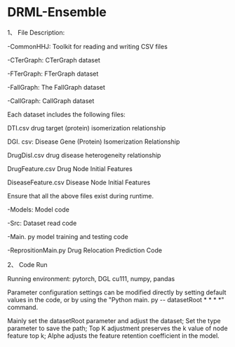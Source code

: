 # DRML-Ensemble

1、 File Description:

-CommonHHJ: Toolkit for reading and writing CSV files

-CTerGraph: CTerGraph dataset

-FTerGraph: FTerGraph dataset

-FallGraph: The FallGraph dataset

-CallGraph: CallGraph dataset

Each dataset includes the following files:

DTI.csv drug target (protein) isomerization relationship

DGI. csv: Disease Gene (Protein) Isomerization Relationship

DrugDisI.csv drug disease heterogeneity relationship

DrugFeature.csv Drug Node Initial Features

DiseaseFeature.csv Disease Node Initial Features

Ensure that all the above files exist during runtime.

-Models: Model code

-Src: Dataset read code

-Main. py model training and testing code

-ReprositionMain.py Drug Relocation Prediction Code



2、 Code Run

Running environment: pytorch, DGL cu111, numpy, pandas

Parameter configuration settings can be modified directly by setting default values in the code, or by using the "Python main. py -- datasetRoot * * * *" command.

Mainly set the datasetRoot parameter and adjust the dataset; Set the type parameter to save the path; Top K adjustment preserves the k value of node feature top k; Alphe adjusts the feature retention coefficient in the model.
